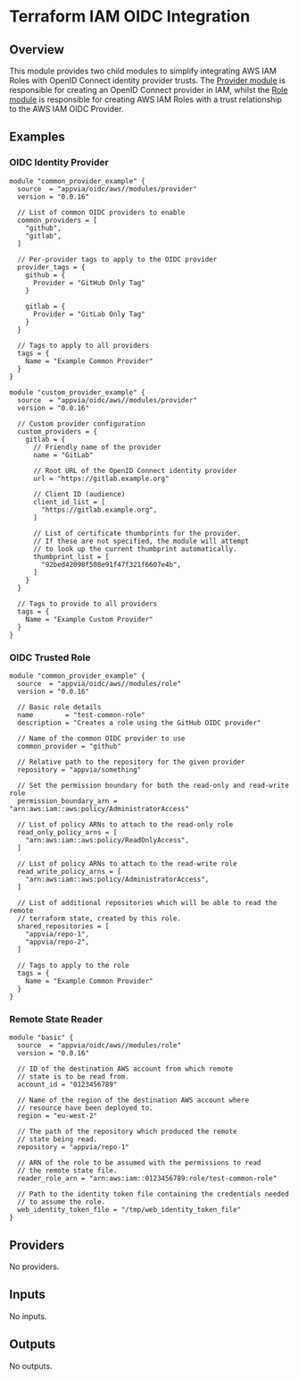 # Terraform IAM OIDC Integration

## Overview

This module provides two child modules to simplify integrating AWS IAM Roles with OpenID Connect identity provider trusts.
The [Provider module](modules/provider) is responsible for creating an OpenID Connect provider in IAM, whilst the [Role module](modules/role)
is responsible for creating AWS IAM Roles with a trust relationship to the AWS IAM OIDC Provider.

## Examples

### OIDC Identity Provider

```hcl
module "common_provider_example" {
  source  = "appvia/oidc/aws//modules/provider"
  version = "0.0.16"

  // List of common OIDC providers to enable
  common_providers = [
    "github",
    "gitlab",
  ]

  // Per-provider tags to apply to the OIDC provider
  provider_tags = {
    github = {
      Provider = "GitHub Only Tag"
    }

    gitlab = {
      Provider = "GitLab Only Tag"
    }
  }

  // Tags to apply to all providers
  tags = {
    Name = "Example Common Provider"
  }
}

module "custom_provider_example" {
  source  = "appvia/oidc/aws//modules/provider"
  version = "0.0.16"

  // Custom provider configuration
  custom_providers = {
    gitlab = {
      // Friendly name of the provider
      name = "GitLab"

      // Root URL of the OpenID Connect identity provider
      url = "https://gitlab.example.org"

      // Client ID (audience)
      client_id_list = [
        "https://gitlab.example.org",
      ]

      // List of certificate thumbprints for the provider.
      // If these are not specified, the module will attempt
      // to look up the current thumbprint automatically.
      thumbprint_list = [
        "92bed42098f508e91f47f321f6607e4b",
      ]
    }
  }

  // Tags to provide to all providers
  tags = {
    Name = "Example Custom Provider"
  }
}
```

### OIDC Trusted Role

```hcl
module "common_provider_example" {
  source  = "appvia/oidc/aws//modules/role"
  version = "0.0.16"

  // Basic role details
  name        = "test-common-role"
  description = "Creates a role using the GitHub OIDC provider"

  // Name of the common OIDC provider to use
  common_provider = "github"

  // Relative path to the repository for the given provider
  repository = "appvia/something"

  // Set the permission boundary for both the read-only and read-write role
  permission_boundary_arn = "arn:aws:iam::aws:policy/AdministratorAccess"

  // List of policy ARNs to attach to the read-only role
  read_only_policy_arns = [
    "arn:aws:iam::aws:policy/ReadOnlyAccess",
  ]

  // List of policy ARNs to attach to the read-write role
  read_write_policy_arns = [
    "arn:aws:iam::aws:policy/AdministratorAccess",
  ]

  // List of additional repositories which will be able to read the remote
  // terraform state, created by this role.
  shared_repositories = [
    "appvia/repo-1",
    "appvia/repo-2",
  ]

  // Tags to apply to the role
  tags = {
    Name = "Example Common Provider"
  }
}
```

### Remote State Reader

```hcl
module "basic" {
  source  = "appvia/oidc/aws//modules/role"
  version = "0.0.16"

  // ID of the destination AWS account from which remote
  // state is to be read from.
  account_id = "0123456789"

  // Name of the region of the destination AWS account where
  // resource have been deployed to.
  region = "eu-west-2"

  // The path of the repository which produced the remote
  // state being read.
  repository = "appvia/repo-1"

  // ARN of the role to be assumed with the permissions to read
  // the remote state file.
  reader_role_arn = "arn:aws:iam::0123456789:role/test-common-role"

  // Path to the identity token file containing the credentials needed
  // to assume the role.
  web_identity_token_file = "/tmp/web_identity_token_file"
}
```

<!-- BEGIN_TF_DOCS -->
## Providers

No providers.

## Inputs

No inputs.

## Outputs

No outputs.
<!-- END_TF_DOCS -->